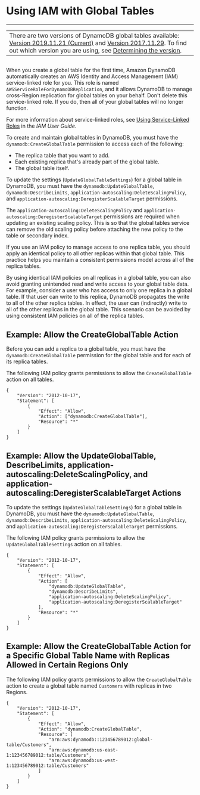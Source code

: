 # Using IAM with Global Tables<a name="gt_IAM"></a>


****  

|  | 
| --- |
| There are two versions of DynamoDB global tables available: [Version 2019\.11\.21 \(Current\)](globaltables.V2.md) and [Version 2017\.11\.29](globaltables.V1.md)\. To find out which version you are using, see [Determining the version](globaltables.DetermineVersion.md)\. | 

## <a name="globaltables_reqs_bestpractices.permissions-model"></a>

When you create a global table for the first time, Amazon DynamoDB automatically creates an AWS Identity and Access Management \(IAM\) service\-linked role for you\. This role is named `AWSServiceRoleForDynamoDBReplication`, and it allows DynamoDB to manage cross\-Region replication for global tables on your behalf\. Don't delete this service\-linked role\. If you do, then all of your global tables will no longer function\.

For more information about service\-linked roles, see [Using Service\-Linked Roles](https://docs.aws.amazon.com/IAM/latest/UserGuide/using-service-linked-roles.html) in the *IAM User Guide*\.

To create and maintain global tables in DynamoDB, you must have the `dynamodb:CreateGlobalTable` permission to access each of the following:
+ The replica table that you want to add\.
+ Each existing replica that's already part of the global table\.
+ The global table itself\.

To update the settings \(`UpdateGlobalTableSettings`\) for a global table in DynamoDB, you must have the `dynamodb:UpdateGlobalTable`, `dynamodb:DescribeLimits`, `application-autoscaling:DeleteScalingPolicy`, and `application-autoscaling:DeregisterScalableTarget` permissions\. 

 The `application-autoscaling:DeleteScalingPolicy` and `application-autoscaling:DeregisterScalableTarget` permissions are required when updating an existing scaling policy\. This is so that the global tables service can remove the old scaling policy before attaching the new policy to the table or secondary index\.

If you use an IAM policy to manage access to one replica table, you should apply an identical policy to all other replicas within that global table\. This practice helps you maintain a consistent permissions model across all of the replica tables\.

By using identical IAM policies on all replicas in a global table, you can also avoid granting unintended read and write access to your global table data\. For example, consider a user who has access to only one replica in a global table\. If that user can write to this replica, DynamoDB propagates the write to all of the other replica tables\. In effect, the user can \(indirectly\) write to all of the other replicas in the global table\. This scenario can be avoided by using consistent IAM policies on all of the replica tables\.

## Example: Allow the CreateGlobalTable Action<a name="access-policy-gt-example1"></a>

Before you can add a replica to a global table, you must have the `dynamodb:CreateGlobalTable` permission for the global table and for each of its replica tables\.

The following IAM policy grants permissions to allow the `CreateGlobalTable` action on all tables\.

```
{
    "Version": "2012-10-17",
    "Statement": [
        {
            "Effect": "Allow",
            "Action": ["dynamodb:CreateGlobalTable"],
            "Resource": "*"
        }
    ]
}
```

## Example: Allow the UpdateGlobalTable, DescribeLimits, application\-autoscaling:DeleteScalingPolicy, and application\-autoscaling:DeregisterScalableTarget Actions<a name="access-policy-gt-example2"></a>

To update the settings \(`UpdateGlobalTableSettings`\) for a global table in DynamoDB, you must have the `dynamodb:UpdateGlobalTable`, `dynamodb:DescribeLimits`, `application-autoscaling:DeleteScalingPolicy`, and `application-autoscaling:DeregisterScalableTarget` permissions\. 

The following IAM policy grants permissions to allow the `UpdateGlobalTableSettings` action on all tables\.

```
{
    "Version": "2012-10-17",
    "Statement": [
        {
            "Effect": "Allow",
            "Action": [
                "dynamodb:UpdateGlobalTable",
                "dynamodb:DescribeLimits",
                "application-autoscaling:DeleteScalingPolicy",
                "application-autoscaling:DeregisterScalableTarget"
            ],
            "Resource": "*"
        }
    ]
}
```

## Example: Allow the CreateGlobalTable Action for a Specific Global Table Name with Replicas Allowed in Certain Regions Only<a name="access-policy-gt-example3"></a>

The following IAM policy grants permissions to allow the `CreateGlobalTable` action to create a global table named `Customers` with replicas in two Regions\.

```
{
    "Version": "2012-10-17",
    "Statement": [
        {
            "Effect": "Allow",
            "Action": "dynamodb:CreateGlobalTable",
            "Resource": [
                "arn:aws:dynamodb::123456789012:global-table/Customers",
                "arn:aws:dynamodb:us-east-1:123456789012:table/Customers",
                "arn:aws:dynamodb:us-west-1:123456789012:table/Customers"
            ]
        }
    ]
}
```